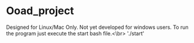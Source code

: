 # Ooad_project
Designed for Linux/Mac Only. Not yet developed for windows users.
To run the program just execute the start bash file.<\br>
'./start'